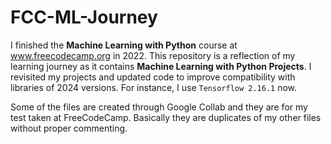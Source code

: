 # FCC-ML-Journey
I finished the <b>Machine Learning with Python</b> course at www.freecodecamp.org in 2022. This repository is a reflection of my learning journey as it contains <b>Machine Learning with Python Projects</b>.
I revisited my projects and updated code to improve compatibility with libraries of 2024 versions. For instance, I use `Tensorflow 2.16.1` now.

Some of the files are created through Google Collab and they are for my test taken at FreeCodeCamp. Basically they are duplicates of my other files without proper commenting.
